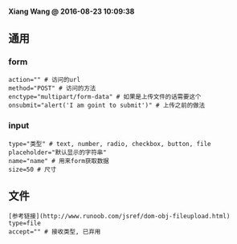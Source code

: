 #### Xiang Wang @ 2016-08-23 10:09:38

## 通用

### form
    action="" # 访问的url
    method="POST" # 访问的方法
    enctype="multipart/form-data" # 如果是上传文件的话需要这个
    onsubmit="alert('I am goint to submit')" # 上传之前的做法

### input
    type="类型" # text, number, radio, checkbox, button, file
    placeholder="默认显示的字符串"
    name="name" # 用来form获取数据
    size=50 # 尺寸


## 文件
    [参考链接](http://www.runoob.com/jsref/dom-obj-fileupload.html)
    type=file
    accept="" # 接收类型, 已弃用
